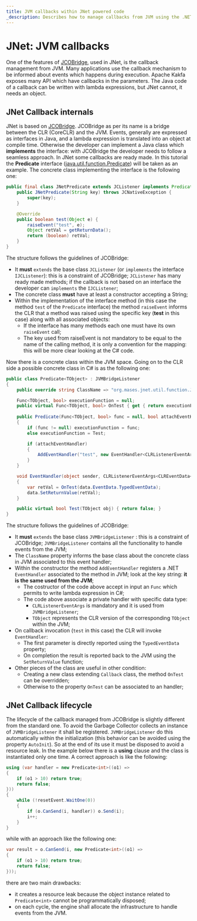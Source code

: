 ```yaml
---
title: JVM callbacks within JNet powered code
_description: Describes how to manage callbacks from JVM using the .NET suite for Java™/JVM™
---
```


# JNet: JVM callbacks

One of the features of [JCOBridge](https://www.jcobridge.com/), used in JNet, is the callback management from JVM.
Many applications use the callback mechanism to be informed about events which happens during execution.
Apache Kakfa exposes many API which have callbacks in the parameters.
The Java code of a callback can be written with lambda expressions, but JNet cannot, it needs an object.

## JNet Callback internals

JNet is based on [JCOBridge](https://www.jcobridge.com/). JCOBridge as per its name is a bridge between the CLR (CoreCLR) and the JVM.
Events, generally are expressed as interfaces in Java, and a lambda expression is translated into an object at compile time. Otherwise the developer can implement a Java class which **implements** the interface: with JCOBridge the developer needs to follow a seamless approach.
In JNet some callbacks are ready made. In this tutorial the **Predicate** interface ([java.util.function.Predicate](https://docs.oracle.com/javase/8/docs/api/java/util/function/Predicate.html)) will be taken as an example.
The concrete class implementing the interface is the following one:

```java
public final class JNetPredicate extends JCListener implements Predicate {
    public JNetPredicate(String key) throws JCNativeException {
        super(key);
    }

    @Override
    public boolean test(Object e) {
        raiseEvent("test", e);
        Object retVal = getReturnData();
        return (boolean) retVal;
    }
}
```

The structure follows the guidelines of JCOBridge:
* It **must** `extends` the base class `JCListener` (or `implements` the interface `IJCListener`): this is a constraint of JCOBridge; `JCListener` has many ready made methods; if the callback is not based on an interface the developer can `implements` the `IJCListener`;
* The concrete class **must** have at least a constructor accepting a String;
* Within the implementation of the interface method (in this case the method `test` of the `Predicate` interface) the method `raiseEvent` informs the CLR that a method was raised using the specific key (**test** in this case) along with all associated objects:
  * If the interface has many methods each one must have its own `raiseEvent` call;
  * The key used from raiseEvent is not mandatory to be equal to the name of the calling method, it is only a convention for the mapping: this will be more clear looking at the C# code.

Now there is a concrete class within the JVM space. 
Going on to the CLR side a possible concrete class in C# is as the following one:

```c#
public class Predicate<TObject> : JVMBridgeListener
{
	public override string ClassName => "org.mases.jnet.util.function.JNetPredicate";

	Func<TObject, bool> executionFunction = null;
	public virtual Func<TObject, bool> OnTest { get { return executionFunction; } }
	
	public Predicate(Func<TObject, bool> func = null, bool attachEventHandler = true)
	{
		if (func != null) executionFunction = func;
		else executionFunction = Test;

		if (attachEventHandler)
		{
			AddEventHandler("test", new EventHandler<CLRListenerEventArgs<CLREventData<TObject>>>(EventHandler));
		}
	}

	void EventHandler(object sender, CLRListenerEventArgs<CLREventData<TObject>> data)
	{
		var retVal = OnTest(data.EventData.TypedEventData);
		data.SetReturnValue(retVal);
	}

	public virtual bool Test(TObject obj) { return false; }
}
```

The structure follows the guidelines of JCOBridge:
* It **must** `extends` the base class `JVMBridgeListener` : this is a constraint of JCOBridge; `JVMBridgeListener` contains all the functionality to handle events from the JVM;
* The `ClassName` property informs the base class about the concrete class in JVM associated to this event handler;
* Within the constructor the method `AddEventHandler` registers a .NET `EventHandler` associated to the method in JVM; look at the key string: **it is the same used from the JVM**;
  * The costructor of the code above accept in input an `Func` which permits to write lambda expression in C#;
  * The code above associate a private handler with specific data type:
    * `CLRListenerEventArgs` is mandatory and it is used from `JVMBridgeListener`;
    * `TObject` represents the CLR version of the corresponding `TObject` within the JVM;
* On callback invocation (`test` in this case) the CLR will invoke `EventHandler`:
  * The first parameter is directly reported using the `TypedEventData` property;
  * On completion the result is reported back to the JVM using the `SetReturnValue` function;
* Other pieces of the class are useful in other condition:
  * Creating a new class extending `Callback` class, the method `OnTest` can be overridden;
  * Otherwise to the property `OnTest` can be associated to an handler;
    	
## JNet Callback lifecycle

The lifecycle of the callback managed from JCOBridge is slightly different from the standard one.
To avoid the Garbage Collector collects an instance of `JVMBridgeListener` it shall be registered. `JVMBridgeListener` do this automatically within the initialization (this behavior can be avoided using the property `AutoInit`).
So at the end of its use it must be disposed to avoid a resource leak. In the example below there is a **using** clause and the class is instantiated only one time.
A correct approach is like the following:

```c#
using (var handler = new Predicate<int>((o1) =>
{
	if (o1 > 10) return true;
	return false;
}))
{
	while (!resetEvent.WaitOne(0))
	{
		if (o.CanSend(i, handler)) o.Send(i);
		i++;
	}
}
```

while with an approach like the following one: 

```c#
var result = o.CanSend(i, new Predicate<int>((o1) =>
{
	if (o1 > 10) return true;
	return false;
}));
```

there are two main drawbacks:
* it creates a resource leak because the object instance related to `Predicate<int>` cannot be programmatically disposed;
* on each cycle, the engine shall allocate the infrastructure to handle events from the JVM.
